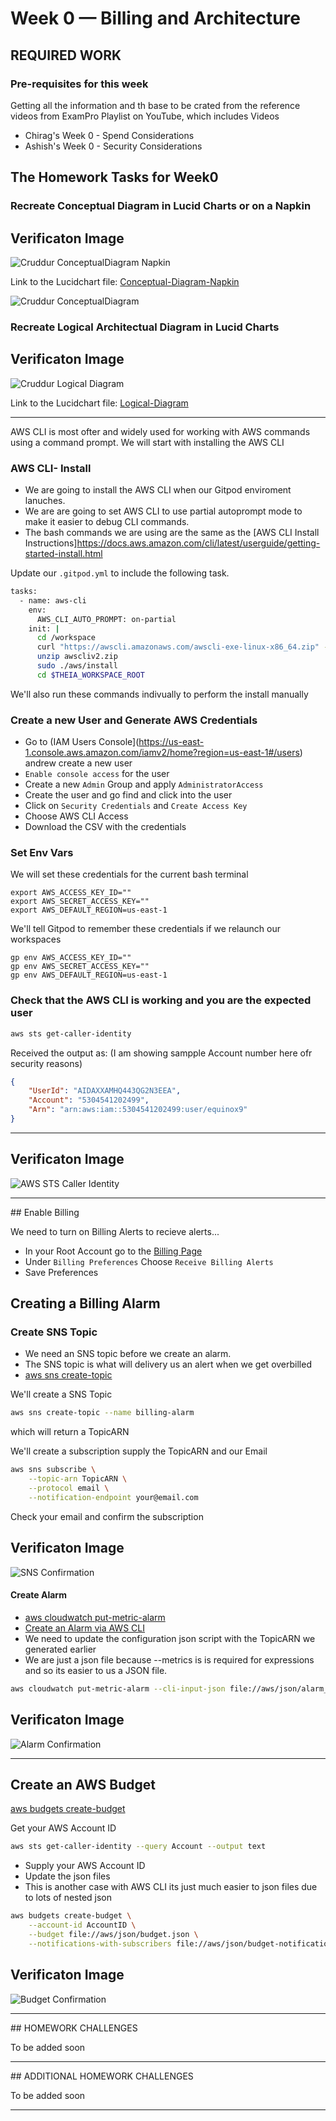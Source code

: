 # Week 0 — Billing and Architecture

## REQUIRED WORK

### Pre-requisites for this week

Getting all the information and th base to be crated from the reference videos from ExamPro Playlist on YouTube, which includes Videos
- Chirag's Week 0 - Spend Considerations
- Ashish's Week 0 - Security Considerations

## The Homework Tasks for Week0

### Recreate Conceptual Diagram in Lucid Charts or on a Napkin

## Verificaton Image

![Cruddur ConceptualDiagram Napkin](assets/week-0/Cruddur-ConceptualDiagram-Napkin.png)


Link to the Lucidchart file: [Conceptual-Diagram-Napkin](https://lucid.app/lucidchart/bb00a564-d795-4a8a-9853-fa7bc77510f4/edit?viewport_loc=-359%2C-51%2C2128%2C1009%2C0_0&invitationId=inv_fc7fbf1d-ee1e-4549-ba40-b1759ee9ff01)

![Cruddur ConceptualDiagram](assets/week-0/Cruddur-Conceptual-Diagram.png)

### Recreate Logical Architectual Diagram in Lucid Charts
## Verificaton Image
![Cruddur Logical Diagram](assets/week-0/Cruddur-Logical-Diagram.png)

Link to the Lucidchart file: [Logical-Diagram](https://lucid.app/lucidchart/d275d5fb-6f7d-4bea-bb2d-4e7d7c330e0d/edit?viewport_loc=-1701%2C-286%2C2160%2C1024%2C0_0&invitationId=inv_ca9fd736-ffe9-4d02-bd36-21fbc06d7503)

<hr>

AWS CLI is most ofter and widely used for working with AWS commands using a command prompt. We will start with installing the AWS CLI

### AWS CLI- Install

- We are going to install the AWS CLI when our Gitpod enviroment lanuches.
- We are are going to set AWS CLI to use partial autoprompt mode to make it easier to debug CLI commands.
- The bash commands we are using are the same as the [AWS CLI Install Instructions]https://docs.aws.amazon.com/cli/latest/userguide/getting-started-install.html


Update our `.gitpod.yml` to include the following task.

```sh
tasks:
  - name: aws-cli
    env:
      AWS_CLI_AUTO_PROMPT: on-partial
    init: |
      cd /workspace
      curl "https://awscli.amazonaws.com/awscli-exe-linux-x86_64.zip" -o "awscliv2.zip"
      unzip awscliv2.zip
      sudo ./aws/install
      cd $THEIA_WORKSPACE_ROOT
```

We'll also run these commands indivually to perform the install manually

### Create a new User and Generate AWS Credentials

- Go to (IAM Users Console](https://us-east-1.console.aws.amazon.com/iamv2/home?region=us-east-1#/users) andrew create a new user
- `Enable console access` for the user
- Create a new `Admin` Group and apply `AdministratorAccess`
- Create the user and go find and click into the user
- Click on `Security Credentials` and `Create Access Key`
- Choose AWS CLI Access
- Download the CSV with the credentials

### Set Env Vars

We will set these credentials for the current bash terminal
```
export AWS_ACCESS_KEY_ID=""
export AWS_SECRET_ACCESS_KEY=""
export AWS_DEFAULT_REGION=us-east-1
```

We'll tell Gitpod to remember these credentials if we relaunch our workspaces
```
gp env AWS_ACCESS_KEY_ID=""
gp env AWS_SECRET_ACCESS_KEY=""
gp env AWS_DEFAULT_REGION=us-east-1
```

### Check that the AWS CLI is working and you are the expected user

```sh
aws sts get-caller-identity
```

Received the output as: (I am showing sampple Account number here ofr security reasons)
```json
{
    "UserId": "AIDAXXAMHQ443QG2N3EEA",
    "Account": "5304541202499",
    "Arn": "arn:aws:iam::5304541202499:user/equinox9"
}
```
<hr>
  
## Verificaton Image
  
![AWS STS Caller Identity](assets/week-0/aws-sts-caller-identity.png)

<hr>
## Enable Billing 

We need to turn on Billing Alerts to recieve alerts...


- In your Root Account go to the [Billing Page](https://console.aws.amazon.com/billing/)
- Under `Billing Preferences` Choose `Receive Billing Alerts`
- Save Preferences


## Creating a Billing Alarm

### Create SNS Topic

- We need an SNS topic before we create an alarm.
- The SNS topic is what will delivery us an alert when we get overbilled
- [aws sns create-topic](https://docs.aws.amazon.com/cli/latest/reference/sns/create-topic.html)

We'll create a SNS Topic
```sh
aws sns create-topic --name billing-alarm
```
which will return a TopicARN

We'll create a subscription supply the TopicARN and our Email
```sh
aws sns subscribe \
    --topic-arn TopicARN \
    --protocol email \
    --notification-endpoint your@email.com
```

Check your email and confirm the subscription

## Verificaton Image
![SNS Confirmation](assets/week-0/AWS-SNS-Subscription-Confirmed.png)



#### Create Alarm

- [aws cloudwatch put-metric-alarm](https://docs.aws.amazon.com/cli/latest/reference/cloudwatch/put-metric-alarm.html)
- [Create an Alarm via AWS CLI](https://aws.amazon.com/premiumsupport/knowledge-center/cloudwatch-estimatedcharges-alarm/)
- We need to update the configuration json script with the TopicARN we generated earlier
- We are just a json file because --metrics is is required for expressions and so its easier to us a JSON file.

```sh
aws cloudwatch put-metric-alarm --cli-input-json file://aws/json/alarm_config.json
```
## Verificaton Image
![Alarm Confirmation](assets/week-0/aws-alarm-set-confirm.png)

<hr> 

## Create an AWS Budget

[aws budgets create-budget](https://docs.aws.amazon.com/cli/latest/reference/budgets/create-budget.html)

Get your AWS Account ID
```sh
aws sts get-caller-identity --query Account --output text
```

- Supply your AWS Account ID
- Update the json files
- This is another case with AWS CLI its just much easier to json files due to lots of nested json

```sh
aws budgets create-budget \
    --account-id AccountID \
    --budget file://aws/json/budget.json \
    --notifications-with-subscribers file://aws/json/budget-notifications-with-subscribers.json
```
## Verificaton Image

![Budget Confirmation](assets/week-0/aws-budget-set-confirm.png)


<hr>
## HOMEWORK CHALLENGES

To be added soon
<hr>
## ADDITIONAL HOMEWORK CHALLENGES

To be added soon

<hr>
